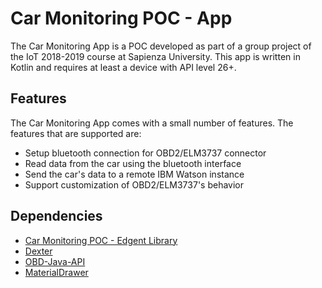 # Car Monitoring POC - App

The Car Monitoring App is a POC developed as part of a group project of the IoT 2018-2019 course at Sapienza University.
This app is written in Kotlin and requires at least a device with API level 26+.

## Features
The Car Monitoring App comes with a small number of features.
The features that are supported are:
- Setup bluetooth connection for OBD2/ELM3737 connector
- Read data from the car using the bluetooth interface
- Send the car's data to a remote IBM Watson instance
- Support customization of OBD2/ELM3737's behavior


## Dependencies
- [Car Monitoring POC - Edgent Library](https://github.com/car-monitoring-sapienza-iot-2019/car_monitoring_poc_edgent)
- [Dexter](https://github.com/Karumi/Dexter)
- [OBD-Java-API](https://github.com/pires/obd-java-api)
- [MaterialDrawer](https://github.com/mikepenz/MaterialDrawer)
